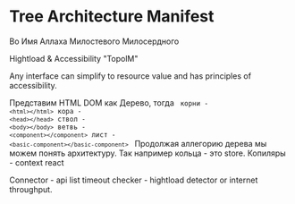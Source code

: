 # Tree Architecture Manifest

Во Имя Аллаха Милостевого Милосердного

Hightload & Accessibility "TopolM"

Any interface can simplify to resource value and has principles of accessibility.

Представим HTML DOM как Дерево, тогда
<code>
корни - ``<html></html>``
кора - ``<head></head>``
ствол - ``<body></body>``
ветвь - ``<component></component>``
лист - ``<basic-component></basic-component>``
</code>
Продолжая аллегорию дерева мы можем понять архитектуру.
Так например кольца - это store.
Копиляры - context react

Connector - api list
  timeout checker - hightload detector or internet throughput.







